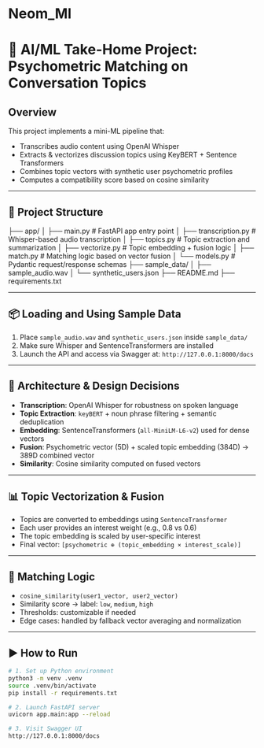 # Neom_Ml
# 🚀 AI/ML Take-Home Project: Psychometric Matching on Conversation Topics

## Overview

This project implements a mini-ML pipeline that:
- Transcribes audio content using OpenAI Whisper
- Extracts & vectorizes discussion topics using KeyBERT + Sentence Transformers
- Combines topic vectors with synthetic user psychometric profiles
- Computes a compatibility score based on cosine similarity

---

## 📁 Project Structure

├── app/
│ ├── main.py # FastAPI app entry point
│ ├── transcription.py # Whisper-based audio transcription
│ ├── topics.py # Topic extraction and summarization
│ ├── vectorize.py # Topic embedding + fusion logic
│ ├── match.py # Matching logic based on vector fusion
│ └── models.py # Pydantic request/response schemas
├── sample_data/
│ ├── sample_audio.wav
│ └── synthetic_users.json
├── README.md
├── requirements.txt


---

## 📦 Loading and Using Sample Data

1. Place `sample_audio.wav` and `synthetic_users.json` inside `sample_data/`
2. Make sure Whisper and SentenceTransformers are installed
3. Launch the API and access via Swagger at: `http://127.0.0.1:8000/docs`

---

## 🧠 Architecture & Design Decisions

- **Transcription**: OpenAI Whisper for robustness on spoken language
- **Topic Extraction**: `keyBERT` + noun phrase filtering + semantic deduplication
- **Embedding**: SentenceTransformers (`all-MiniLM-L6-v2`) used for dense vectors
- **Fusion**: Psychometric vector (5D) + scaled topic embedding (384D) → 389D combined vector
- **Similarity**: Cosine similarity computed on fused vectors

---

## 📊 Topic Vectorization & Fusion

- Topics are converted to embeddings using `SentenceTransformer`
- Each user provides an interest weight (e.g., 0.8 vs 0.6)
- The topic embedding is scaled by user-specific interest
- Final vector: `[psychometric ⊕ (topic_embedding × interest_scale)]`

---

## 🤝 Matching Logic

- `cosine_similarity(user1_vector, user2_vector)`
- Similarity score → label: `low`, `medium`, `high`
- Thresholds: customizable if needed
- Edge cases: handled by fallback vector averaging and normalization

---

## ▶️ How to Run

```bash
# 1. Set up Python environment
python3 -m venv .venv
source .venv/bin/activate
pip install -r requirements.txt

# 2. Launch FastAPI server
uvicorn app.main:app --reload

# 3. Visit Swagger UI
http://127.0.0.1:8000/docs
